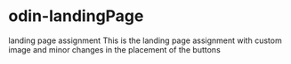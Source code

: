 # odin-landingPage
landing page assignment
This is the landing page assignment with custom image and minor changes in the placement of the buttons
